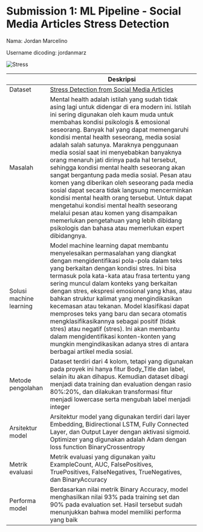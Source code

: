 # Submission 1: ML Pipeline - Social Media Articles Stress Detection

Nama: Jordan Marcelino

Username dicoding: jordanmarz

![Stress](https://storage.googleapis.com/kaggle-datasets-images/4641718/7903032/0c0c023182219681b65e2774a47682d5/dataset-cover.jpg?t=2024-03-21-08-29-49)

|                         | Deskripsi                                                                                                                                                                                                                                                                                                                                                                                                                                                                                                                                                                                                                                                                                                                                                                                                                                                    |
| ----------------------- | ------------------------------------------------------------------------------------------------------------------------------------------------------------------------------------------------------------------------------------------------------------------------------------------------------------------------------------------------------------------------------------------------------------------------------------------------------------------------------------------------------------------------------------------------------------------------------------------------------------------------------------------------------------------------------------------------------------------------------------------------------------------------------------------------------------------------------------------------------------ |
| Dataset                 | [Stress Detection from Social Media Articles](https://www.kaggle.com/datasets/mexwell/stress-detection-from-social-media-articles/data)                                                                                                                                                                                                                                                                                                                                                                                                                                                                                                                                                                                                                                                                                                                      |
| Masalah                 | Mental health adalah istilah yang sudah tidak asing lagi untuk didengar di era modern ini. Istilah ini sering digunakan oleh kaum muda untuk membahas kondisi psikologis & emosional seseorang. Banyak hal yang dapat memengaruhi kondisi mental health seseorang, media sosial adalah salah satunya. Maraknya penggunaan media sosial saat ini menyebabkan banyaknya orang menaruh jati dirinya pada hal tersebut, sehingga kondisi mental health seseorang akan sangat bergantung pada media sosial. Pesan atau komen yang diberikan oleh seseorang pada media sosial dapat secara tidak langsung mencerminkan kondisi mental health orang tersebut. Untuk dapat mengetahui kondisi mental health seseorang melalui pesan atau komen yang disampaikan memerlukan pengetahuan yang lebih dibidang psikologis dan bahasa atau memerlukan expert dibidangnya. |
| Solusi machine learning | Model machine learning dapat membantu menyelesaikan permasalahan yang diangkat dengan mengidentifikasi pola-pola dalam teks yang berkaitan dengan kondisi stres. Ini bisa termasuk pola kata-kata atau frasa tertentu yang sering muncul dalam konteks yang berkaitan dengan stres, ekspresi emosional yang khas, atau bahkan struktur kalimat yang mengindikasikan kecemasan atau tekanan. Model klasifikasi dapat memproses teks yang baru dan secara otomatis mengklasifikasikannya sebagai positif (tidak stres) atau negatif (stres). Ini akan membantu dalam mengidentifikasi konten-konten yang mungkin mengindikasikan adanya stres di antara berbagai artikel media sosial.                                                                                                                                                                         |
| Metode pengolahan       | Dataset terdiri dari 4 kolom, tetapi yang digunakan pada proyek ini hanya fitur Body_Title dan label, selain itu akan dihapus. Kemudian dataset dibagi menjadi data training dan evaluation dengan rasio 80%:20%, dan dilakukan transformasi fitur menjadi lowercase serta mengubah label menjadi integer                                                                                                                                                                                                                                                                                                                                                                                                                                                                                                                                                    |
| Arsitektur model        | Arsitektur model yang digunakan terdiri dari layer Embedding, Bidirectional LSTM, Fully Connected Layer, dan Output Layer dengan aktivasi sigmoid. Optimizer yang digunakan adalah Adam dengan loss function BinaryCrossentropy                                                                                                                                                                                                                                                                                                                                                                                                                                                                                                                                                                                                                              |
| Metrik evaluasi         | Metrik evaluasi yang digunakan yaitu ExampleCount, AUC, FalsePositives, TruePositives, FalseNegatives, TrueNegatives, dan BinaryAccuracy                                                                                                                                                                                                                                                                                                                                                                                                                                                                                                                                                                                                                                                                                                                     |
| Performa model          | Berdasarkan nilai metrik Binary Accuracy, model menghasilkan nilai 93% pada training set dan 90% pada evaluation set. Hasil tersebut sudah menunjukkan bahwa model memiliki performa yang baik                                                                                                                                                                                                                                                                                                                                                                                                                                                                                                                                                                                                                                                               |

